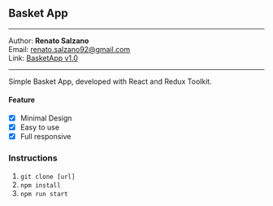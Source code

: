 ## Basket App

---

Author: **Renato Salzano**  
Email: [renato.salzano92@gmail.com](mailto:renato.salzano92@gmail.com)  
Link: [BasketApp v1.0](https://renatosalzano.github.io/basket-app-redux/)

---

Simple Basket App, developed with React and Redux Toolkit.

#### Feature

- [x] Minimal Design
- [x] Easy to use
- [x] Full responsive

### Instructions

1. `git clone [url]`
2. `npm install`
3. `npm run start`
